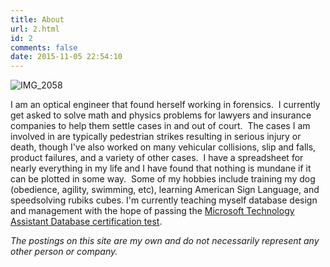 ```yaml
---
title: About
url: 2.html
id: 2
comments: false
date: 2015-11-05 22:54:10
---
```


![IMG_2058](/wp-content/uploads/2015/11/IMG_2058.jpg) 

I am an optical engineer that found herself working in forensics.  I currently get asked to solve math and physics problems for lawyers and insurance companies to help them settle cases in and out of court.  The cases I am involved in are typically pedestrian strikes resulting in serious injury or death, though I've also worked on many vehicular collisions, slip and falls, product failures, and a variety of other cases.  I have a spreadsheet for nearly everything in my life and I have found that nothing is mundane if it can be plotted in some way.  Some of my hobbies include training my dog (obedience, agility, swimming, etc), learning American Sign Language, and speedsolving rubiks cubes. I'm currently teaching myself database design and management with the hope of passing the [Microsoft Technology Assistant Database certification test](https://www.microsoft.com/en-us/learning/exam-98-364.aspx).   

_The postings on this site are my own and do not necessarily represent any other person or company._